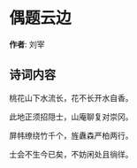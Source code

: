 # 偶题云边

**作者**: 刘宰

## 诗词内容

桃花山下水流长，花不长开水自香。

此地正须招隠士，山庵聊复对崇冈。

屏帏缭绕竹千个，旌纛森严柏两行。

士会不生今已矣，不妨闲处且徜徉。

